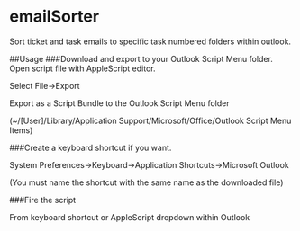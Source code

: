 emailSorter
===========

Sort ticket and task emails to specific task numbered folders within outlook.

##Usage
###Download and export to your Outlook Script Menu folder.
Open script file with AppleScript editor. 

Select File->Export

Export as a Script Bundle to the Outlook Script Menu folder

(~/[User]/Library/Application Support/Microsoft/Office/Outlook Script Menu Items)

###Create a keyboard shortcut if you want.

System Preferences->Keyboard->Application Shortcuts->Microsoft Outlook 

(You must name the shortcut with the same name as the downloaded file)

###Fire the script

From keyboard shortcut or AppleScript dropdown within Outlook
